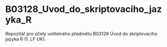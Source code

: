 # B03128_Uvod_do_skriptovaciho_jazyka_R
Repozitář pro účely volitelného předmětu B03128 Úvod do skriptovacího jazyka R (1. LF UK).
